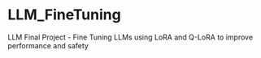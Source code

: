 # LLM_FineTuning
LLM Final Project - Fine Tuning LLMs using LoRA and Q-LoRA to improve performance and safety
